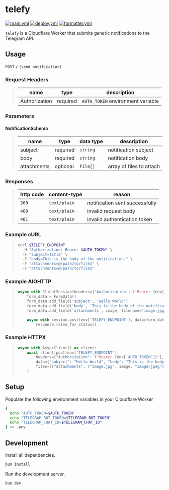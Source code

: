 # telefy

[![main.yml](https://github.com/winstxnhdw/telefy/actions/workflows/main.yml/badge.svg)](https://github.com/winstxnhdw/telefy/actions/workflows/main.yml)
[![deploy.yml](https://github.com/winstxnhdw/telefy/actions/workflows/deploy.yml/badge.svg)](https://github.com/winstxnhdw/telefy/actions/workflows/deploy.yml)
[![formatter.yml](https://github.com/winstxnhdw/telefy/actions/workflows/formatter.yml/badge.svg)](https://github.com/winstxnhdw/telefy/actions/workflows/formatter.yml)

`telefy` is a Cloudflare Worker that submits generic notifications to the Telegram API.

## Usage

`POST` **`/`** `(send notification)`

### Request Headers

> | name          |  type    | description                       |
> | ------------- | -------- | --------------------------------- |
> | Authorization | required | `AUTH_TOKEN` environment variable |

### Parameters

#### NotificationSchema

> | name        |  type    | data type      | description                   |
> | ----------- | -------- | ---------------| ----------------------------- |
> | subject     | required | `string`       | notification subject          |
> | body        | required | `string`       | notification body             |
> | attachments | optional | `File[]`       | array of files to attach      |

### Responses

> | http code | content-type | reason                          |
> | --------- | ------------ | ------------------------------- |
> | `200`     | `text/plain` | notification sent successfully  |
> | `400`     | `text/plain` | invalid request body            |
> | `401`     | `text/plain` | invalid authentication token    |

### Example cURL

> ```bash
> curl $TELEFY_ENDPOINT
>   -H "Authorization: Bearer $AUTH_TOKEN" \
>   -F "subject=Title" \
>   -F "body=This is the body of the notification." \
>   -F "attachments=@/path/to/file1" \
>   -F "attachments=@/path/to/file2"
> ```

### Example AIOHTTP

> ```python
> async with ClientSession(headers={'Authorization': f'Bearer {env["AUTH_TOKEN"]}'}) as session:
>     form_data = FormData()
>     form_data.add_field('subject', 'Hello World')
>     form_data.add_field('body', 'This is the body of the notification.')
>     form_data.add_field('attachments', image, filename='image.jpg', content_type='image/jpeg')
>
>     async with session.post(env['TELEFY_ENDPOINT'], data=form_data) as response:
>         response.raise_for_status()
> ```

### Example HTTPX

> ```python
> async with AsyncClient() as client:
>     await client.post(env['TELEFY_ENDPOINT'],
>         headers={"Authorization": f"Bearer {env['AUTH_TOKEN']}"},
>         data={"subject": "Hello World", "body": "This is the body of the notification."},
>         files=[("attachments", ("image.jpg", image, "image/jpeg"))],
>     )
> ```

## Setup

Populate the following environment variables in your Cloudflare Worker

```bash
{
  echo "AUTH_TOKEN=$AUTH_TOKEN"
  echo "TELEGRAM_BOT_TOKEN=$TELEGRAM_BOT_TOKEN"
  echo "TELEGRAM_CHAT_ID=$TELEGRAM_CHAT_ID"
} >> .env
```

## Development

Install all dependencies.

```bash
bun install
```

Run the development server.

```bash
bun dev
```
